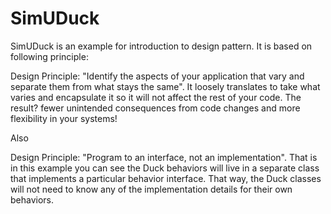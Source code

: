 # SimUDuck
SimUDuck is an example for introduction to design pattern. It is based on following principle: 

Design Principle: "Identify the aspects of your application that vary and separate them from what stays the same". It loosely translates to take what varies and encapsulate it so it will not affect the rest of your code. The result? fewer unintended consequences from code changes and more flexibility in your systems!

Also 

Design Principle: "Program to an interface, not an implementation". That is in this example you can see the Duck behaviors will live in a separate class that implements a particular behavior interface. That way, the Duck classes will not need to know any of the implementation details for their own behaviors.
